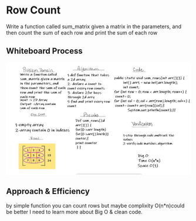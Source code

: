 # Row Count
Write a function called sum_matrix given a matrix in the parameters, and then count the sum of each row and print the sum of each row 

## Whiteboard Process
![RowsCount](code_4.jpg)

## Approach & Efficiency
by simple function you can count rows
but maybe complixity O(n*n)could be better
I need to learn more about Big O & clean code.